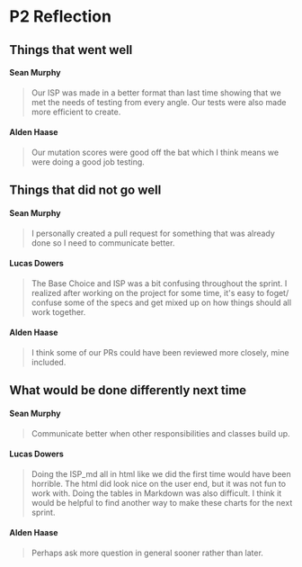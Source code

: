 # P2 Reflection

## Things that went well
#### Sean Murphy
> Our ISP was made in a better format than last time showing that we met the needs of testing from every angle. Our tests were also made more efficient to create.
#### Alden Haase
> Our mutation scores were good off the bat which I think means we were doing a good job testing.
## Things that did not go well
#### Sean Murphy
> I personally created a pull request for something that was already done so I need to communicate better.
#### Lucas Dowers
> The Base Choice and ISP was a bit confusing throughout the sprint. I realized after working on the project for some time, it's easy to foget/ confuse some of the specs and get mixed up on how things should all work together.
#### Alden Haase
> I think some of our PRs could have been reviewed more closely, mine included.
## What would be done differently next time
#### Sean Murphy
> Communicate better when other responsibilities and classes build up.
#### Lucas Dowers
> Doing the ISP_md all in html like we did the first time would have been horrible. The html did look nice on the user end, but it was not fun to work with. Doing the tables in Markdown was also difficult. I think it would be helpful to find another way to make these charts for the next sprint.
#### Alden Haase
> Perhaps ask more question in general sooner rather than later.